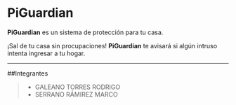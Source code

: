 PiGuardian
===================


**PiGuardian** es un sistema de protección para tu casa.

¡Sal de tu casa sin procupaciones! **PiGuardian** te avisará si algún intruso intenta ingresar a tu hogar.

------

##Integrantes

>- GALEANO TORRES RODRIGO
>- SERRANO RÁMIREZ MARCO
